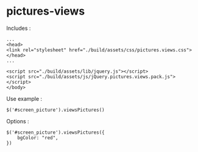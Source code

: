 # pictures-views




Includes :
```
...
<head>
<link rel="stylesheet" href="./build/assets/css/pictures.views.css">
</head>
...

<script src="./build/assets/lib/jquery.js"></script>
<script src="./build/assets/js/jQuery.pictures.views.pack.js"></script>
</body>
```

Use example :
```
$('#screen_picture').viewsPictures()
```


Options :
```
$('#screen_picture').viewsPictures({
    bgColor: "red",
})
```
